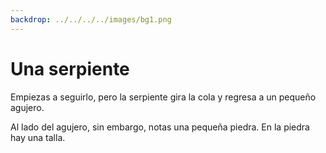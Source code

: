 ```yaml
---
backdrop: ../../../../images/bg1.png
---
```


# Una serpiente

Empiezas a seguirlo, pero la serpiente gira la cola y regresa a un pequeño agujero.

Al lado del agujero, sin embargo, notas una pequeña piedra. En la piedra hay una talla.

<Item id="4" />

<Page url="3" instructions="Aunque tienes una idea de lo que significa este glifo, abres tu guía para asegurarte. Sin embargo, en lugar del significado del glifo, solo hay su imagen y una nota garabateada en la página rasgada: '4: el lenguaje que lleva el nombre de esta criatura convierte el código fuente en código de bytes que se puede ejecutar en cualquier plataforma compatible'. Aunque esto te parezca un galimatías, y estás preocupado por los bytes, haces clic en la URL al lado de la imagen del glifo." action="Caminar hacia el este" condition="4" />
